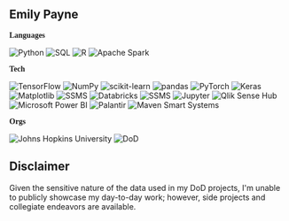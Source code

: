 ## **Emily Payne**



<p style="font-family: 'Times New Roman', Times, serif; font-weight: bold;">Languages</p>

![Python](https://img.shields.io/badge/Python-000000?style=flat&logo=python&logoColor=auto)
![SQL](https://img.shields.io/badge/SQL-000000?style=flat&logo=postgresql&logoColor=auto)
![R](https://img.shields.io/badge/R-000000?style=flat&logo=r&logoColor=auto)
![Apache Spark](https://img.shields.io/badge/Apache%20Spark-000000?style=flat&logo=apachespark&logoColor=auto)


<p style="font-family: 'Times New Roman', Times, serif; font-weight: bold;">Tech</p>

![TensorFlow](https://img.shields.io/badge/TensorFlow-000000?style=flat&logo=tensorflow&logoColor=auto)
![NumPy](https://img.shields.io/badge/NumPy-000000?style=flat&logo=numpy&logoColor=auto)
![scikit-learn](https://img.shields.io/badge/scikit--learn-000000?style=flat&logo=scikitlearn&logoColor=auto)
![pandas](https://img.shields.io/badge/pandas-000000?style=flat&logo=pandas&logoColor=auto)
![PyTorch](https://img.shields.io/badge/PyTorch-000000?style=flat&logo=pytorch&logoColor=auto)
![Keras](https://img.shields.io/badge/Keras-000000?style=flat&logo=keras&logoColor=auto)
![Matplotlib](https://img.shields.io/badge/Matplotlib-000000?style=flat&logo=matplotlib&logoColor=auto)
![SSMS](https://img.shields.io/badge/SSMS-000000?style=flat&logo=github&logoColor=auto)
![Databricks](https://img.shields.io/badge/Databricks-000000?style=flat&logo=databricks&logoColor=auto)
![SSMS](https://img.shields.io/badge/SSMS-000000?style=flat&logo=microsoftsqlserver&logoColor=auto)
![Jupyter](https://img.shields.io/badge/Jupyter-000000?style=flat&logo=jupyter&logoColor=auto)
![Qlik Sense Hub](https://img.shields.io/badge/Qlik%20Sense%20Hub-000000?style=flat&logo=qlik&logoColor=auto)
![Microsoft Power BI](https://img.shields.io/badge/Microsoft%20Power%20BI-000000?style=flat&logo=powerbi&logoColor=auto)
![Palantir](https://img.shields.io/badge/Palantir-000000?style=flat&logo=palantir&logoColor=auto)
![Maven Smart Systems](https://img.shields.io/badge/Maven%20Smart%20Systems-000000?style=flat&logoColor=auto)


<p style="font-family: 'Times New Roman', Times, serif; font-weight: bold;">Orgs</p>

![Johns Hopkins University](https://img.shields.io/badge/Johns%20Hopkins%20University-0071C5?style=flat&logoColor=auto)
![DoD](https://img.shields.io/badge/DoD-000000?style=flat&logoColor=auto)



## Disclaimer

Given the sensitive nature of the data used in my DoD projects, I'm unable to publicly showcase my day-to-day work; however, side projects and collegiate endeavors are available.
